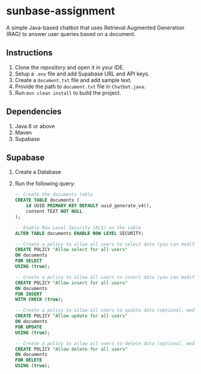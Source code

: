 # sunbase-assignment
A simple Java-based chatbot that uses Retrieval Augmented Generation (RAG) to answer user queries based on a document.

## Instructions
1. Clone the repository and open it in your IDE.
2. Setup a `.env` file and add Supabase URL and API keys.
3. Create a `document.txt` file and add sample text.
4. Provide the path to `document.txt` file in `Chatbot.java`.
5. Run `mvn clean install` to build the project.

## Dependencies
1. Java 8 or above
2. Maven
3. Supabase

## Supabase
1. Create a Database
2. Run the following query:

   ```sql
   -- Create the documents table
   CREATE TABLE documents (
       id UUID PRIMARY KEY DEFAULT uuid_generate_v4(),
       content TEXT NOT NULL
   );

   -- Enable Row Level Security (RLS) on the table
   ALTER TABLE documents ENABLE ROW LEVEL SECURITY;

   -- Create a policy to allow all users to select data (you can modify this as per your security needs)
   CREATE POLICY "Allow select for all users" 
   ON documents
   FOR SELECT
   USING (true);

   -- Create a policy to allow all users to insert data (you can modify this as per your security needs)
   CREATE POLICY "Allow insert for all users"
   ON documents
   FOR INSERT
   WITH CHECK (true);

   -- Create a policy to allow all users to update data (optional, modify as needed)
   CREATE POLICY "Allow update for all users"
   ON documents
   FOR UPDATE
   USING (true);

   -- Create a policy to allow all users to delete data (optional, modify as needed)
   CREATE POLICY "Allow delete for all users"
   ON documents
   FOR DELETE
   USING (true);
